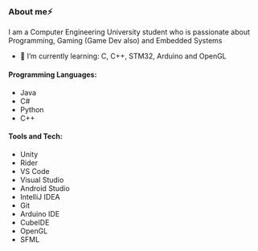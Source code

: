 ### About me⚡
I am a Computer Engineering University student who is passionate about Programming, Gaming (Game Dev also) and Embedded Systems


- 🌱 I’m currently learning: C, C++, STM32, Arduino and OpenGL

#### Programming Languages: 

- Java
- C#
- Python
- C++ 

#### Tools and Tech:
- Unity
- Rider
- VS Code
- Visual Studio
- Android Studio
- IntelliJ IDEA
- Git
- Arduino IDE
- CubeIDE
- OpenGL
- SFML



